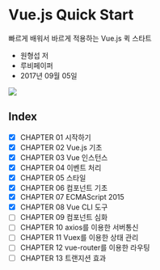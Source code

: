 # Vue.js Quick Start

빠르게 배워서 바르게 적용하는 Vue.js 퀵 스타트

* 원형섭 저 
* 루비페이퍼
* 2017년 09월 05일

<img src="http://image.yes24.com/goods/45091747/300x0"/>

## Index

- [x] CHAPTER 01 시작하기
- [x] CHAPTER 02 Vue.js 기초
- [x] CHAPTER 03 Vue 인스턴스
- [x] CHAPTER 04 이벤트 처리
- [x] CHAPTER 05 스타일
- [x] CHAPTER 06 컴포넌트 기초
- [x] CHAPTER 07 ECMAScript 2015
- [x] CHAPTER 08 Vue CLI 도구
- [ ] CHAPTER 09 컴포넌트 심화
- [ ] CHAPTER 10 axios를 이용한 서버통신
- [ ] CHAPTER 11 Vuex를 이용한 상태 관리
- [ ] CHAPTER 12 vue-router를 이용한 라우팅
- [ ] CHAPTER 13 트랜지션 효과
